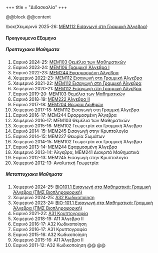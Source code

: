 +++
title = "Διδασκαλία"
+++

@@block
@@content

\box{Χειμερινό 2025-26: [ΜΕΜ112 Εισαγωγή στη Γραμμική Άλγεβρα]()}

#### Προηγουμενα Εξαμηνα

##### Προπτυχιακα Μαθηματα

1. Εαρινό 2024-25: [ΜΕΜ103 Θεμέλια των Μαθηματικών](https://elearn.uoc.gr/course/view.php?id=5671)
1. Εαρινό 2023-24: [ΜΕΜ106 Γραμμική Άλγεβρα Ι](https://polyhedron.math.uoc.gr/2223/moodle/course/view.php?id=46)
1. Εαρινό 2022-23: [ΜΕΜ244 Εφαρμοσμένη Άλγεβρα](https://polyhedron.math.uoc.gr/2223/moodle/course/view.php?id=21#section-0)
1. Χειμερινό 2022-23: [ΜΕΜ112 Εισαγωγή στη Γραμμική Άλγεβρα](https://polyhedron.math.uoc.gr/2223/moodle/course/view.php?id=4)
1. Χειμερινό 2021-22: [ΜΕΜ112 Εισαγωγή στη Γραμμική Άλγεβρα](https://polyhedron.math.uoc.gr/2122/moodle/course/view.php?id=16)
1. Χειμερινό 2020-21: [ΜΕΜ112 Εισαγωγή στη Γραμμική Άλγεβρα](https://elearn.uoc.gr/course/view.php?id=2494)
1. Εαρινό 2019-20: [ΜΕΜ103 Θεμέλια των Μαθηματικών](https://polyhedron.math.uoc.gr/1920/moodle/course/view.php?id=8)
1. Εαρινό 2018-19: [ΜΕΜ222 Άλγεβρα ΙΙ](https://polyhedron.math.uoc.gr/1819/moodle/course/view.php?id=16)
1. Εαρινό 2017-18: [ΜΕΜ204 Θεωρία Αριθμών](https://polyhedron.math.uoc.gr/1718/moodle/course/view.php?id=8)
1. Χειμερινό 2017-18: ΜΕΜ112 Εισαγωγή στη Γραμμκή Άλγεβρα
1. Εαρινό 2016-17: ΜΕΜ244 Εφαρμοσμένη Άλγεβρα
1. Χειμερινό 2016-17: ΜΕΜ103 Θεμέλια των Μαθηματικών
1. Χειμερινό 2015-16: ΜΕΜ102 Γεωμετρία και Γραμμική Άλγεβρα
1. Εαρινό 2014-15: ΜΕΜ245 Εισαγωγή στην Κρυπτολογία
1. Εαρινό 2014-15: ΜΕΜ227 Θεωρία Σωμάτων
1. Χειμερινό 2014-15: ΜΕΜ102 Γεωμετρία και Γραμμική Άλγεβρα
1. Εαρινό 2013-14: ΜΕΜ244 Εφαρμοσμένη Άλγεβρα
1. Χειμερινό 2013-14: Άλγεβρα, ΜΕΜ241 Διακριτά Μαθηματικά
1. Εαρινό 2012-13: ΜΕΜ245 Εισαγωγή στην Κρυπτολογία
1. Χειμερινό 2012-13: Αναλυτική Γεωμετρία

##### Μεταπτυχιακα Μαθηματα
1. Χειμερινό 2024-25: [ΒΙΟ101.1 Εισαγωγή στα Μαθηματικά: Γραμμική Άλγεβρα (ΠΜΣ Βιοπληροφορική)](/content/teaching/bio101linearalgebra/)
1. Χειμερινό 2024-25: [Α32 Κωδικοποίηση](/content/teaching/coding/)
1. Χειμερινό 2023-24: [ΒΙΟ-101.1 Εισαγωγή στα Μαθηματικά: Γραμμική Άλγεβρα (ΠΜΣ Βιοπληροφορική)](https://polyhedron.math.uoc.gr/2223/moodle/course/view.php?id=38)
1. Εαρινό 2021-22: [Α31 Κρυπτογραφία](/content/teaching/cryptography/)
1. Χειμερινό 2018-19: Α11 Άλγεβρα ΙΙ
1. Εαρινό 2016-17: Α32 Κωδικοποίηση
1. Εαρινό 2016-17: Α31 Κρυπτογραφία
1. Εαρινό 2015-16: Α32 Κωδικοποίηση
1. Χειμερινό 2015-16: Α11 Άλγεβρα ΙΙ
1. Εαρινό 2011-12: Α32 Κωδικοποίηση
@@
@@

